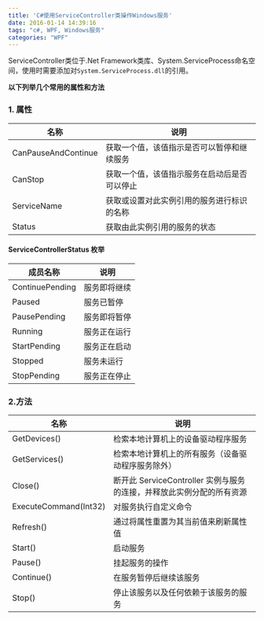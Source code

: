 ```yaml
---
title: 'C#使用ServiceController类操作Windows服务'
date: 2016-01-14 14:39:16
tags: "c#, WPF, Windows服务"
categories: "WPF"
---
```


ServiceController类位于.Net Framework类库、System.ServiceProcess命名空间，使用时需要添加对`System.ServiceProcess.dll`的引用。

**以下列举几个常用的属性和方法**

### 1. 属性

名称|说明
---|---
CanPauseAndContinue|获取一个值，该值指示是否可以暂停和继续服务
CanStop|获取一个值，该值指示服务在启动后是否可以停止
ServiceName|获取或设置对此实例引用的服务进行标识的名称
Status|获取由此实例引用的服务的状态

#### ServiceControllerStatus 枚举

成员名称|说明
---|---
ContinuePending|服务即将继续
Paused|服务已暂停
PausePending|服务即将暂停
Running|服务正在运行
StartPending|服务正在启动
Stopped|服务未运行
StopPending|服务正在停止


### 2.方法

名称|说明
---|---
GetDevices()|检索本地计算机上的设备驱动程序服务
GetServices()|检索本地计算机上的所有服务（设备驱动程序服务除外）
Close()|断开此 ServiceController 实例与服务的连接，并释放此实例分配的所有资源
ExecuteCommand(Int32)|对服务执行自定义命令
Refresh()|通过将属性重置为其当前值来刷新属性值
Start()|启动服务
Pause()|挂起服务的操作
Continue()|在服务暂停后继续该服务
Stop()|停止该服务以及任何依赖于该服务的服务
